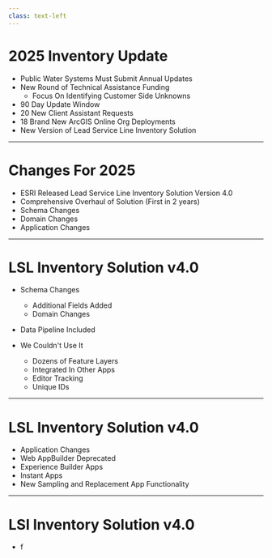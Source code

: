 ```yaml
---
class: text-left
---
```


# 2025 Inventory Update

- Public Water Systems Must Submit Annual Updates
- New Round of Technical Assistance Funding
    - Focus On Identifying Customer Side Unknowns
- 90 Day Update Window
- 20 New Client Assistant Requests
- 18 Brand New ArcGIS Online Org Deployments
- New Version of Lead Service Line Inventory Solution

---

# Changes For 2025

- ESRI Released Lead Service Line Inventory Solution Version 4.0
- Comprehensive Overhaul of Solution (First in 2 years)
- Schema Changes
- Domain Changes
- Application Changes

---

# LSL Inventory Solution v4.0

- Schema Changes
    - Additional Fields Added
    - Domain Changes

- Data Pipeline Included

- We Couldn't Use It
    - Dozens of Feature Layers
    - Integrated In Other Apps
    - Editor Tracking
    - Unique IDs

---

# LSL Inventory Solution v4.0

- Application Changes
- Web AppBuilder Deprecated
- Experience Builder Apps
- Instant Apps
- New Sampling and Replacement App Functionality

---

# LSl Inventory Solution v4.0

- f

